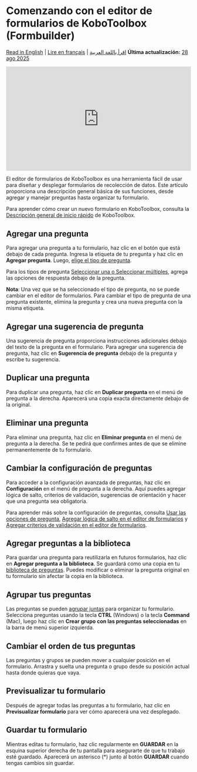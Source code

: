 # Comenzando con el editor de formularios de KoboToolbox (Formbuilder)
<a href="../formbuilder.html">Read in English</a> | <a href="../fr/formbuilder.html">Lire en français</a> | <a href="../ar/formbuilder.html">اقرأ باللغة العربية</a>
**Última actualización:** <a href="https://github.com/kobotoolbox/docs/blob/3603101b7e96b31f44788dcc0f9e72115c9a1c4b/source/formbuilder.md" class="reference">28 ago 2025</a>

<iframe src="https://www.youtube.com/embed/PFL1_rBB5Q8?si=RkwB2XGHppAK-RRF" style="width: 100%; aspect-ratio: 16 / 9; height: auto; border: 0;" title="YouTube video player" frameborder="0" allow="accelerometer; autoplay; clipboard-write; encrypted-media; gyroscope; picture-in-picture; web-share" allowfullscreen></iframe>

El editor de formularios de KoboToolbox es una herramienta fácil de usar para diseñar y desplegar formularios de recolección de datos. Este artículo proporciona una descripción general básica de sus funciones, desde agregar y manejar preguntas hasta organizar tu formulario.

<p class="note">
    Para aprender cómo crear un nuevo formulario en KoboToolbox, consulta la <a href="https://support.kobotoolbox.org/quick_start.html">Descripción general de inicio rápido</a> de KoboToolbox.
</p>

## Agregar una pregunta

Para agregar una pregunta a tu formulario, haz clic en el botón <i class="k-icon k-icon-plus"></i> que está debajo de cada pregunta. Ingresa la etiqueta de tu pregunta y haz clic en **Agregar pregunta**. Luego,
[elige el tipo de pregunta](question_types.md).

Para los tipos de pregunta [Seleccionar una o Seleccionar múltiples](https://support.kobotoolbox.org/select_one_and_select_many.html), agrega las opciones de respuesta debajo de la pregunta.

<p class="note">
<strong>Nota</strong>: Una vez que se ha seleccionado el tipo de pregunta, no se puede cambiar en el editor de formularios. Para cambiar el tipo de pregunta de una pregunta existente, elimina la pregunta y crea una nueva pregunta con la misma etiqueta.
</p>

## Agregar una sugerencia de pregunta

Una sugerencia de pregunta proporciona instrucciones adicionales debajo del texto de la pregunta en el formulario. Para agregar una sugerencia de pregunta, haz clic en **Sugerencia de pregunta** debajo de la pregunta y escribe tu sugerencia.

## Duplicar una pregunta

Para duplicar una pregunta, haz clic en <i class="k-icon-duplicate"></i> **Duplicar pregunta** en el menú de pregunta a la derecha. Aparecerá una copia exacta directamente debajo de la original.

## Eliminar una pregunta

Para eliminar una pregunta, haz clic en <i class="k-icon-trash"></i> **Eliminar pregunta** en el menú de pregunta a la derecha. Se te pedirá que confirmes antes de que se elimine permanentemente de tu formulario.

## Cambiar la configuración de preguntas

Para acceder a la configuración avanzada de preguntas, haz clic en <i class="k-icon-settings"></i> **Configuración** en el menú de pregunta a la derecha. Aquí puedes agregar lógica de salto, criterios de validación, sugerencias de orientación y hacer que una pregunta sea obligatoria.

<p class="note">
Para aprender más sobre la configuración de preguntas, consulta <a href="https://support.kobotoolbox.org/question_options.html">Usar las opciones de pregunta</a>, <a href="https://support.kobotoolbox.org/skip_logic.html">Agregar lógica de salto en el editor de formularios</a> y <a href="https://support.kobotoolbox.org/validation_criteria.html">Agregar criterios de validación en el editor de formularios</a>.
</p>

## Agregar preguntas a la biblioteca

Para guardar una pregunta para reutilizarla en futuros formularios, haz clic en <i class="k-icon-folder-plus"></i> **Agregar pregunta a la biblioteca**. Se guardará como una copia en tu [biblioteca de preguntas](https://support.kobotoolbox.org/question_library.html). Puedes modificar o eliminar la pregunta original en tu formulario sin afectar la copia en la biblioteca.

## Agrupar tus preguntas

Las preguntas se pueden [agrupar juntas](https://support.kobotoolbox.org/group_repeat.html) para organizar tu formulario. Selecciona preguntas usando la tecla **CTRL** (Windows) o la tecla **Command** (Mac), luego haz clic en <i class="k-icon k-icon-group"></i> **Crear grupo con las preguntas seleccionadas** en la barra de menú superior izquierda.

## Cambiar el orden de tus preguntas

Las preguntas y grupos se pueden mover a cualquier posición en el formulario. Arrastra y suelta una pregunta o grupo desde su posición actual hasta donde quieras que vaya.

## Previsualizar tu formulario

Después de agregar todas las preguntas a tu formulario, haz clic en <i class="k-icon k-icon-view"></i> **Previsualizar formulario** para ver cómo aparecerá una vez desplegado.

## Guardar tu formulario

Mientras editas tu formulario, haz clic regularmente en **GUARDAR** en la esquina superior derecha de tu pantalla para asegurarte de que tu trabajo esté guardado. Aparecerá un asterisco (*) junto al botón **GUARDAR** cuando tengas cambios sin guardar.